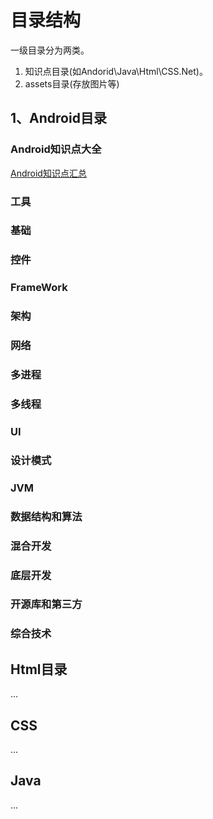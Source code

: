 # 目录结构
一级目录分为两类。
1. 知识点目录(如Andorid\Java\Html\CSS\.Net)。
2. assets目录(存放图片等)

## 1、Android目录

### Android知识点大全
[Android知识点汇总](http://blog.csdn.net/feather_wch/article/details/52043153)

### 工具

### 基础

### 控件

### FrameWork

### 架构

### 网络

### 多进程

### 多线程

### UI

### 设计模式

### JVM

### 数据结构和算法

### 混合开发

### 底层开发

### 开源库和第三方

### 综合技术

## Html目录
...

## CSS
...

## Java
...

